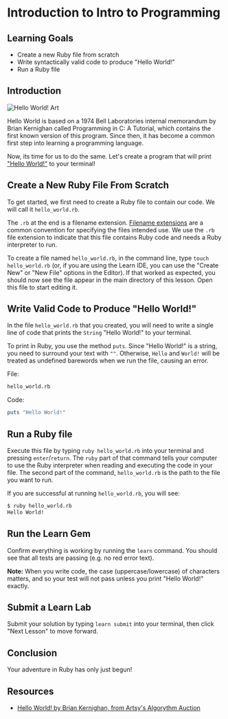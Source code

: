 # Introduction to Intro to Programming

## Learning Goals

- Create a new Ruby file from scratch
- Write syntactically valid code to produce "Hello World!"
- Run a Ruby file

## Introduction

![Hello World! Art](https://d32dm0rphc51dk.cloudfront.net/b6JQ66-0nHij79irJT-Pdg/large.jpg)

Hello World is based on a 1974 Bell Laboratories internal memorandum by Brian
Kernighan called Programming in C: A Tutorial, which contains the first known
version of this program. Since then, it has become a common first step into
learning a programming language.

Now, its time for us to do the same. Let's create a program that will print
["Hello World!"][hello] to your terminal!

## Create a New Ruby File From Scratch

To get started, we first need to create a Ruby file to contain our code. We will
call it `hello_world.rb`.

The `.rb` at the end is a filename extension. [Filename extensions][filenames]
are a common convention for specifying the files intended use. We use the `.rb`
file extension to indicate that this file contains Ruby code and needs a Ruby
interpreter to run.

To create a file named `hello_world.rb`, in the command line, type `touch
hello_world.rb` (or, if you are using the Learn IDE, you can use the "Create
New" or "New File" options in the Editor). If that worked as expected, you
should now see the file appear in the main directory of this lesson. Open this
file to start editing it.

## Write Valid Code to Produce "Hello World!"

In the file `hello_world.rb` that you created, you will need to write a single
line of code that prints the `String` "Hello World!" to your terminal.

To print in Ruby, you use the method `puts`. Since "Hello World!" is a string,
you need to surround your text with `""`. Otherwise, `Hello` and `World!` will
be treated as undefined barewords when we run the file, causing an error.

File:

```sh
hello_world.rb
```

Code:

```ruby
puts "Hello World!"
```

## Run a Ruby file

Execute this file by typing `ruby hello_world.rb` into your terminal and
pressing `enter`/`return`. The `ruby` part of that command tells your computer
to use the Ruby interpreter when reading and executing the code in your file.
The second part of the command, `hello_world.rb` is the path to the file you
want to run.

If you are successful at running `hello_world.rb`, you will see:

```bash
$ ruby hello_world.rb
Hello World!
```

## Run the Learn Gem

Confirm everything is working by running the `learn` command. You should see that
all tests are passing (e.g. no red error text).

**Note:** When you write code, the case (uppercase/lowercase) of characters
matters, and so your test will not pass unless you print "Hello World!" exactly.

## Submit a Learn Lab

Submit your solution by typing `learn submit` into your terminal, then click "Next
Lesson" to move forward.

## Conclusion

Your adventure in Ruby has only just begun!

## Resources

- [Hello World! by Brian Kernighan, from Artsy's Algorythm Auction](https://www.artsy.net/artwork/brian-kernighan-hello-world)

[hello]: http://en.wikipedia.org/wiki/%22Hello,_World!%22_program
[filenames]: https://en.wikipedia.org/wiki/Filename_extension
